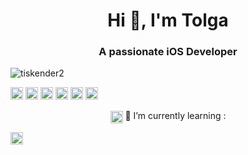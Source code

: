 
<h1 align="center">Hi 👋, I'm Tolga</h1>
<h3 align="center">A passionate iOS Developer </h3>
<p align="left"> <img src="https://komarev.com/ghpvc/?username=tiskender2" alt="tiskender2" /> </p>

<p align="left"><img src="https://konpa.github.io/devicon/devicon.git/icons/swift/swift-original-wordmark.svg" alt="swift" width="20" height="20"/>
 <img src="https://konpa.github.io/devicon/devicon.git/icons/go/go-original.svg" alt="go" width="20" height="20"/>
 <img src="https://konpa.github.io/devicon/devicon.git/icons/csharp/csharp-original.svg" alt="csharp" width="20" height="20"/>  <img src="https://konpa.github.io/devicon/devicon.git/icons/java/java-original-wordmark.svg" alt="java" width="20" height="20"/> <img src="https://konpa.github.io/devicon/devicon.git/icons/mysql/mysql-original-wordmark.svg" alt="mysql" width="20" height="20"/> <img src="https://konpa.github.io/devicon/devicon.git/icons/php/php-original.svg" alt="php" width="20" height="20"/> </p><p align="center">
<a href="https://linkedin.com/in/tolga-iskender" target="blank"><img align="center" src="https://cdn.jsdelivr.net/npm/simple-icons@3.0.1/icons/linkedin.svg" alt="tolga-iskender" height="20" width="20" /></a>
🌱 I’m currently learning : <p align="left">
 <img src="https://konpa.github.io/devicon/devicon.git/icons/go/go-original.svg" alt="go" width="20" height="20"/>
</p>
<!--
**tiskender2/tiskender2** is a ✨ _special_ ✨ repository because its `README.md` (this file) appears on your GitHub profile.



